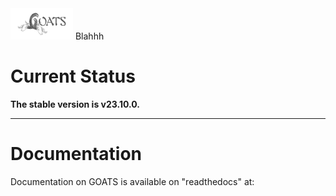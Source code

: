 <!-- <table style="width:100%">
<tr>
  <td><img src="./graphics/GOATS_logo.png" width="100" height="100"></td>
</tr>
<tr>
  <td><font size="18">Gemini Observation and Analysis of Targets System/font></td>
</tr>
</table>
 -->
<img src="./graphics/GOATS_logo.png" alt="GOATS logo" style="height: 50px; width:100px; padding-left:0;"/>
Blahhh

# Current Status
**The stable version is v23.10.0.**  

---
# Documentation
Documentation on GOATS is available on "readthedocs" at:


